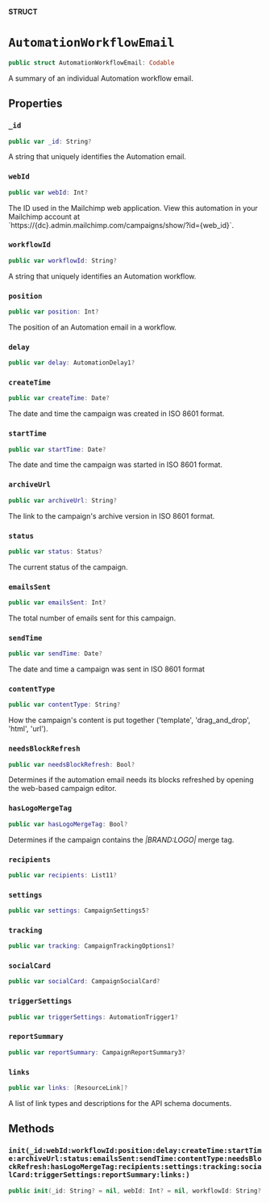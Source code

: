 **STRUCT**

# `AutomationWorkflowEmail`

```swift
public struct AutomationWorkflowEmail: Codable
```

A summary of an individual Automation workflow email.

## Properties
### `_id`

```swift
public var _id: String?
```

A string that uniquely identifies the Automation email.

### `webId`

```swift
public var webId: Int?
```

The ID used in the Mailchimp web application. View this automation in your Mailchimp account at &#x60;https://{dc}.admin.mailchimp.com/campaigns/show/?id&#x3D;{web_id}&#x60;.

### `workflowId`

```swift
public var workflowId: String?
```

A string that uniquely identifies an Automation workflow.

### `position`

```swift
public var position: Int?
```

The position of an Automation email in a workflow.

### `delay`

```swift
public var delay: AutomationDelay1?
```

### `createTime`

```swift
public var createTime: Date?
```

The date and time the campaign was created in ISO 8601 format.

### `startTime`

```swift
public var startTime: Date?
```

The date and time the campaign was started in ISO 8601 format.

### `archiveUrl`

```swift
public var archiveUrl: String?
```

The link to the campaign&#x27;s archive version in ISO 8601 format.

### `status`

```swift
public var status: Status?
```

The current status of the campaign.

### `emailsSent`

```swift
public var emailsSent: Int?
```

The total number of emails sent for this campaign.

### `sendTime`

```swift
public var sendTime: Date?
```

The date and time a campaign was sent in ISO 8601 format

### `contentType`

```swift
public var contentType: String?
```

How the campaign&#x27;s content is put together (&#x27;template&#x27;, &#x27;drag_and_drop&#x27;, &#x27;html&#x27;, &#x27;url&#x27;).

### `needsBlockRefresh`

```swift
public var needsBlockRefresh: Bool?
```

Determines if the automation email needs its blocks refreshed by opening the web-based campaign editor.

### `hasLogoMergeTag`

```swift
public var hasLogoMergeTag: Bool?
```

Determines if the campaign contains the *|BRAND:LOGO|* merge tag.

### `recipients`

```swift
public var recipients: List11?
```

### `settings`

```swift
public var settings: CampaignSettings5?
```

### `tracking`

```swift
public var tracking: CampaignTrackingOptions1?
```

### `socialCard`

```swift
public var socialCard: CampaignSocialCard?
```

### `triggerSettings`

```swift
public var triggerSettings: AutomationTrigger1?
```

### `reportSummary`

```swift
public var reportSummary: CampaignReportSummary3?
```

### `links`

```swift
public var links: [ResourceLink]?
```

A list of link types and descriptions for the API schema documents.

## Methods
### `init(_id:webId:workflowId:position:delay:createTime:startTime:archiveUrl:status:emailsSent:sendTime:contentType:needsBlockRefresh:hasLogoMergeTag:recipients:settings:tracking:socialCard:triggerSettings:reportSummary:links:)`

```swift
public init(_id: String? = nil, webId: Int? = nil, workflowId: String? = nil, position: Int? = nil, delay: AutomationDelay1? = nil, createTime: Date? = nil, startTime: Date? = nil, archiveUrl: String? = nil, status: Status? = nil, emailsSent: Int? = nil, sendTime: Date? = nil, contentType: String? = nil, needsBlockRefresh: Bool? = nil, hasLogoMergeTag: Bool? = nil, recipients: List11? = nil, settings: CampaignSettings5? = nil, tracking: CampaignTrackingOptions1? = nil, socialCard: CampaignSocialCard? = nil, triggerSettings: AutomationTrigger1? = nil, reportSummary: CampaignReportSummary3? = nil, links: [ResourceLink]? = nil)
```
